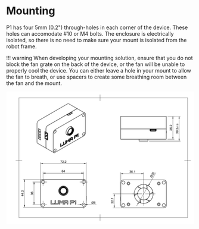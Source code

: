 # Mounting

P1 has four 5mm (0.2") through-holes in each corner of the device. These holes can accomodate #10 or M4 bolts. The enclosure is electrically isolated, so there is no need to make sure your mount is isolated from the robot frame.

!!! warning
    When developing your mounting solution, ensure that you do not block the fan grate on the back of the device, or the fan will be unable to properly cool the device. You can either leave a hole in your mount to allow the fan to breath, or use spacers to create some breathing room between the fan and the mount.

![Mounting Diagram](img/P1%20Assembly%20Public%20Drawing.jpeg)